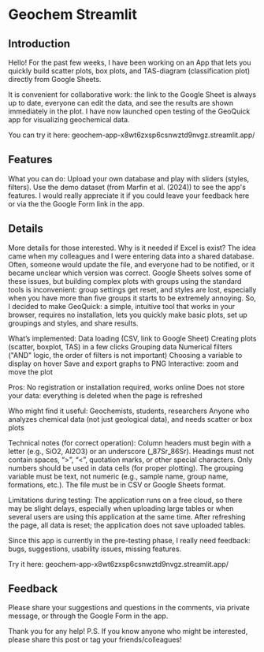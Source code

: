 # Geochem Streamlit

## Introduction

Hello!
For the past few weeks, I have been working on an App that lets you quickly build
scatter plots, box plots, and TAS-diagram (classification plot) directly from Google
Sheets. 

It is convenient for collaborative work: the link to the Google Sheet is always up to
date, everyone can edit the data, and see the results are shown immediately in the plot.
I have now launched open testing of the GeoQuick app for visualizing geochemical data.

You can try it here: geochem-app-x8wt6zxsp6csnwztd9nvgz.streamlit.app/

## Features

What you can do:
Upload your own database and play with sliders (styles, filters).
Use the demo dataset (from Marfin et al. (2024)) to see the app's features.
I would really appreciate it if you could leave your feedback here or via the the
Google Form link in the app.

## Details

More details for those interested.
Why is it needed if Excel is exist?
The idea came when my colleagues and I were entering data into a shared database. 
Often, someone would update the file, and everyone had to be notified,
or it became unclear which version was correct.
Google Sheets solves some of these issues, but building complex plots with groups using
the standard tools is inconvenient: group settings get reset, and styles are lost,
especially when you have more than five 
groups it starts to be extremely annoying. So, I decided to make GeoQuick: a simple,
intuitive tool that works in your browser, 
requires no installation, lets you quickly make basic plots, set up groupings and
styles, and share results.

What’s implemented:
Data loading (CSV, link to Google Sheet)
Creating plots (scatter, boxplot, TAS) in a few clicks
Grouping data
Numerical filters ("AND" logic, the order of filters is not important)
Choosing a variable to display on hover
Save and export graphs to PNG
Interactive: zoom and move the plot

Pros:
No registration or installation required, works online
Does not store your data: everything is deleted when the page is refreshed

Who might find it useful:
Geochemists, students, researchers
Anyone who analyzes chemical data (not just geological data), and needs scatter or box plots

Technical notes (for correct operation):
Column headers must begin with a letter (e.g., SiO2, Al2O3) or an underscore (_87Sr_86Sr). Headings must not contain spaces, “>”, “<”, quotation marks,
or other special characters.
Only numbers should be used in data cells (for proper plotting).
The grouping variable must be text, not numeric (e.g., sample name, group name, formations, etc.).
The file must be in CSV or Google Sheets format.

Limitations during testing:
The application runs on a free cloud, so there may be slight delays, especially when uploading large tables or when several users are using this
application at the same time.
After refreshing the page, all data is reset; the application does not save uploaded tables.

Since this app is currently in the pre-testing phase, I really need feedback: bugs, suggestions, usability issues, missing features.

Try it here: geochem-app-x8wt6zxsp6csnwztd9nvgz.streamlit.app/

## Feedback

Please share your suggestions and questions in the comments, via private message, or through the Google Form in the app.

Thank you for any help!
P.S. If you know anyone who might be interested, please share this post or tag your friends/colleagues!
